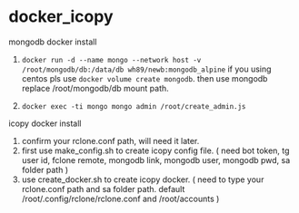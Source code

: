 # docker_icopy

mongodb docker install 

1. `docker run -d --name mongo --network host -v /root/mongodb/db:/data/db wh89/newb:mongodb_alpine`
   if you using centos pls use `docker volume create mongodb`. then use mongodb replace /root/mongodb/db mount path.
  
2. `docker exec -ti mongo mongo admin /root/create_admin.js`

icopy docker install

1. confirm your rclone.conf path, will need it later.
2. first use make_config.sh to create icopy config file.
   ( need bot token, tg user id, fclone remote, mongodb link, mongodb user, mongodb pwd, sa folder path )
3. use create_docker.sh to create icopy docker. 
   ( need to type your rclone.conf path and sa folder path. default /root/.config/rclone/rclone.conf and /root/accounts )
